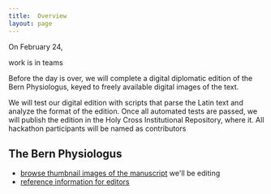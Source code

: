 ```yaml
---
title:  Overview
layout: page
---
```



On February 24,


work is in teams

Before the day is over, we will complete a digital diplomatic edition of the Bern Physiologus, keyed to freely available digital images of the text.

We will test our digital edition with scripts that parse the Latin text and analyze the format of the edition.  Once all automated tests are passed, we will publish the edition in the Holy Cross Institutional Repository, where it.  All hackathon participants will be named as contributors



## The Bern Physiologus


-   [browse thumbnail images of the manuscript](thumbs) we'll be editing
-   [reference information for editors](references)
